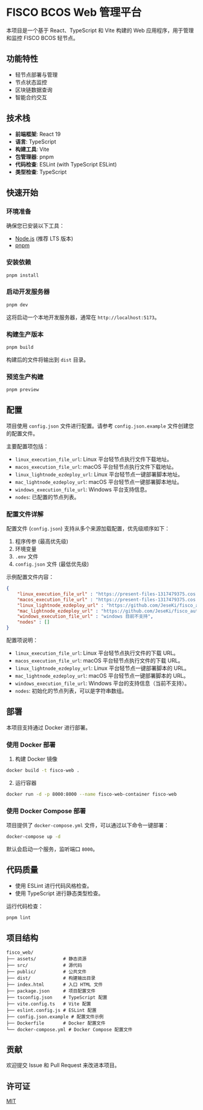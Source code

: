 # FISCO BCOS Web 管理平台

本项目是一个基于 React、TypeScript 和 Vite 构建的 Web 应用程序，用于管理和监控 FISCO BCOS 轻节点。

## 功能特性

- 轻节点部署与管理
- 节点状态监控
- 区块链数据查询
- 智能合约交互

## 技术栈

- **前端框架**: React 19
- **语言**: TypeScript
- **构建工具**: Vite
- **包管理器**: pnpm
- **代码检查**: ESLint (with TypeScript ESLint)
- **类型检查**: TypeScript

## 快速开始

### 环境准备

确保您已安装以下工具：

- [Node.js](https://nodejs.org/) (推荐 LTS 版本)
- [pnpm](https://pnpm.io/)

### 安装依赖

```bash
pnpm install
```

### 启动开发服务器

```bash
pnpm dev
```

这将启动一个本地开发服务器，通常在 `http://localhost:5173`。

### 构建生产版本

```bash
pnpm build
```

构建后的文件将输出到 `dist` 目录。

### 预览生产构建

```bash
pnpm preview
```

## 配置

项目使用 `config.json` 文件进行配置。请参考 `config.json.example` 文件创建您的配置文件。

主要配置项包括：

- `linux_execution_file_url`: Linux 平台轻节点执行文件下载地址。
- `macos_execution_file_url`: macOS 平台轻节点执行文件下载地址。
- `linux_lightnode_ezdeploy_url`: Linux 平台轻节点一键部署脚本地址。
- `mac_lightnode_ezdeploy_url`: macOS 平台轻节点一键部署脚本地址。
- `windows_execution_file_url`: Windows 平台支持信息。
- `nodes`: 已配置的节点列表。

### 配置文件详解

配置文件 (`config.json`) 支持从多个来源加载配置，优先级顺序如下：

1. 程序传参 (最高优先级)
2. 环境变量
3. `.env` 文件
4. `config.json` 文件 (最低优先级)

示例配置文件内容：
```json
{
    "linux_execution_file_url" : "https://present-files-1317479375.cos.ap-guangzhou.myqcloud.com/fisco-bcos-lightnode",
    "macos_execution_file_url" : "https://present-files-1317479375.cos.ap-guangzhou.myqcloud.com/fisco-bcos-lightnode",
    "linux_lightnode_ezdeploy_url" : "https://github.com/JeseKi/fisco_autolight_client",
    "mac_lightnode_ezdeploy_url" : "https://github.com/JeseKi/fisco_autolight_client",
    "windows_execution_file_url" : "windows 目前不支持",
    "nodes" : []
}
```

配置项说明：
- `linux_execution_file_url`: Linux 平台轻节点执行文件的下载 URL。
- `macos_execution_file_url`: macOS 平台轻节点执行文件的下载 URL。
- `linux_lightnode_ezdeploy_url`: Linux 平台轻节点一键部署脚本的 URL。
- `mac_lightnode_ezdeploy_url`: macOS 平台轻节点一键部署脚本的 URL。
- `windows_execution_file_url`: Windows 平台的支持信息（当前不支持）。
- `nodes`: 初始化的节点列表，可以是字符串数组。

## 部署

本项目支持通过 Docker 进行部署。

### 使用 Docker 部署

1. 构建 Docker 镜像

```bash
docker build -t fisco-web .
```

2. 运行容器

```bash
docker run -d -p 8000:8000 --name fisco-web-container fisco-web
```

### 使用 Docker Compose 部署

项目提供了 `docker-compose.yml` 文件，可以通过以下命令一键部署：

```bash
docker-compose up -d
```

默认会启动一个服务，监听端口 `8000`。

## 代码质量

- 使用 ESLint 进行代码风格检查。
- 使用 TypeScript 进行静态类型检查。

运行代码检查：

```bash
pnpm lint
```

## 项目结构

```
fisco_web/
├── assets/          # 静态资源
├── src/             # 源代码
├── public/          # 公共文件
├── dist/            # 构建输出目录
├── index.html       # 入口 HTML 文件
├── package.json     # 项目配置文件
├── tsconfig.json    # TypeScript 配置
├── vite.config.ts   # Vite 配置
├── eslint.config.js # ESLint 配置
├── config.json.example # 配置文件示例
├── Dockerfile       # Docker 配置文件
└── docker-compose.yml # Docker Compose 配置文件
```

## 贡献

欢迎提交 Issue 和 Pull Request 来改进本项目。

## 许可证

[MIT](LICENSE)